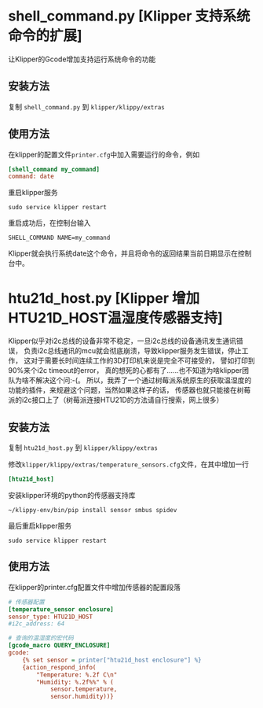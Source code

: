 # shell_command.py [Klipper 支持系统命令的扩展]

让Klipper的Gcode增加支持运行系统命令的功能

## 安装方法
复制 `shell_command.py` 到 `klipper/klippy/extras`

## 使用方法
在klipper的配置文件`printer.cfg`中加入需要运行的命令，例如
```ini
[shell_command my_command]
command: date
```

重启klipper服务
```shell
sudo service klipper restart
```

重启成功后，在控制台输入
```
SHELL_COMMAND NAME=my_command
```
Klipper就会执行系统date这个命令，并且将命令的返回结果当前日期显示在控制台中。


# htu21d_host.py [Klipper 增加HTU21D_HOST温湿度传感器支持]

Klipper似乎对i2c总线的设备非常不稳定，一旦i2c总线的设备通讯发生通讯错误，
负责i2c总线通讯的mcu就会彻底崩溃，导致klipper服务发生错误，停止工作，
这对于需要长时间连续工作的3D打印机来说是完全不可接受的， 譬如打印到90%来个i2c timeout的error，
真的想死的心都有了……也不知道为啥klipper团队为啥不解决这个问:-(。
所以，我弄了一个通过树莓派系统原生的获取温湿度的功能的插件，来规避这个问题，当然如果这样子的话，
传感器也就只能接在树莓派的i2c接口上了（树莓派连接HTU21D的方法请自行搜索，网上很多）

## 安装方法

复制 `htu21d_host.py` 到 `klipper/klippy/extras`

修改`klipper/klippy/extras/temperature_sensors.cfg`文件，在其中增加一行
```ini
[htu21d_host]
```

安装klipper环境的python的传感器支持库
```shell
~/klippy-env/bin/pip install sensor smbus spidev
```

最后重启klipper服务
```shell
sudo service klipper restart
```

## 使用方法

在klipper的printer.cfg配置文件中增加传感器的配置段落
```ini
# 传感器配置
[temperature_sensor enclosure]
sensor_type: HTU21D_HOST
#i2c_address: 64

# 查询的温湿度的宏代码
[gcode_macro QUERY_ENCLOSURE]
gcode:
    {% set sensor = printer["htu21d_host enclosure"] %}
    {action_respond_info(
        "Temperature: %.2f C\n"
        "Humidity: %.2f%%" % (
            sensor.temperature,
            sensor.humidity))}
```


